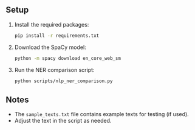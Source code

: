 ## Setup

1. Install the required packages:
    ```sh
    pip install -r requirements.txt
    ```

2. Download the SpaCy model:
    ```sh
    python -m spacy download en_core_web_sm
    ```

3. Run the NER comparison script:
    ```sh
    python scripts/nlp_ner_comparison.py
    ```

## Notes

- The `sample_texts.txt` file contains example texts for testing (if used).
- Adjust the text in the script as needed.